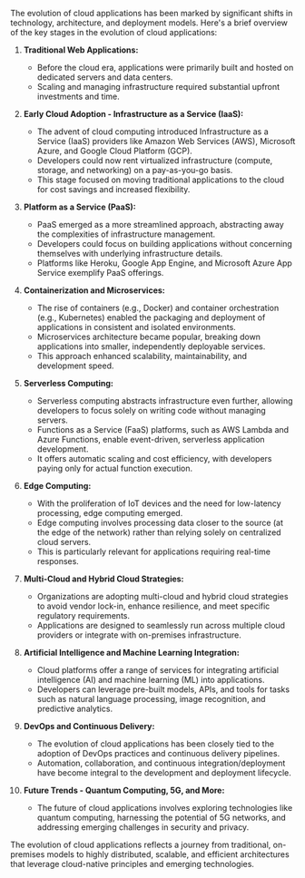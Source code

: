 The evolution of cloud applications has been marked by significant shifts in technology, architecture, and deployment models. Here's a brief overview of the key stages in the evolution of cloud applications:

1. **Traditional Web Applications:**
   - Before the cloud era, applications were primarily built and hosted on dedicated servers and data centers.
   - Scaling and managing infrastructure required substantial upfront investments and time.

2. **Early Cloud Adoption - Infrastructure as a Service (IaaS):**
   - The advent of cloud computing introduced Infrastructure as a Service (IaaS) providers like Amazon Web Services (AWS), Microsoft Azure, and Google Cloud Platform (GCP).
   - Developers could now rent virtualized infrastructure (compute, storage, and networking) on a pay-as-you-go basis.
   - This stage focused on moving traditional applications to the cloud for cost savings and increased flexibility.

3. **Platform as a Service (PaaS):**
   - PaaS emerged as a more streamlined approach, abstracting away the complexities of infrastructure management.
   - Developers could focus on building applications without concerning themselves with underlying infrastructure details.
   - Platforms like Heroku, Google App Engine, and Microsoft Azure App Service exemplify PaaS offerings.

4. **Containerization and Microservices:**
   - The rise of containers (e.g., Docker) and container orchestration (e.g., Kubernetes) enabled the packaging and deployment of applications in consistent and isolated environments.
   - Microservices architecture became popular, breaking down applications into smaller, independently deployable services.
   - This approach enhanced scalability, maintainability, and development speed.

5. **Serverless Computing:**
   - Serverless computing abstracts infrastructure even further, allowing developers to focus solely on writing code without managing servers.
   - Functions as a Service (FaaS) platforms, such as AWS Lambda and Azure Functions, enable event-driven, serverless application development.
   - It offers automatic scaling and cost efficiency, with developers paying only for actual function execution.

6. **Edge Computing:**
   - With the proliferation of IoT devices and the need for low-latency processing, edge computing emerged.
   - Edge computing involves processing data closer to the source (at the edge of the network) rather than relying solely on centralized cloud servers.
   - This is particularly relevant for applications requiring real-time responses.

7. **Multi-Cloud and Hybrid Cloud Strategies:**
   - Organizations are adopting multi-cloud and hybrid cloud strategies to avoid vendor lock-in, enhance resilience, and meet specific regulatory requirements.
   - Applications are designed to seamlessly run across multiple cloud providers or integrate with on-premises infrastructure.

8. **Artificial Intelligence and Machine Learning Integration:**
   - Cloud platforms offer a range of services for integrating artificial intelligence (AI) and machine learning (ML) into applications.
   - Developers can leverage pre-built models, APIs, and tools for tasks such as natural language processing, image recognition, and predictive analytics.

9. **DevOps and Continuous Delivery:**
   - The evolution of cloud applications has been closely tied to the adoption of DevOps practices and continuous delivery pipelines.
   - Automation, collaboration, and continuous integration/deployment have become integral to the development and deployment lifecycle.

10. **Future Trends - Quantum Computing, 5G, and More:**
    - The future of cloud applications involves exploring technologies like quantum computing, harnessing the potential of 5G networks, and addressing emerging challenges in security and privacy.

The evolution of cloud applications reflects a journey from traditional, on-premises models to highly distributed, scalable, and efficient architectures that leverage cloud-native principles and emerging technologies.
